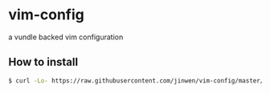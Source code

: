 vim-config
==========

a vundle backed vim configuration

## How to install

```bash
$ curl -Lo- https://raw.githubusercontent.com/jinwen/vim-config/master/bootstrap.sh | bash
```
